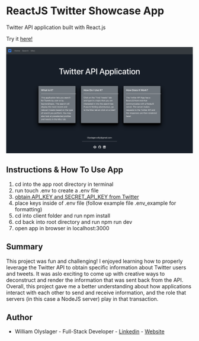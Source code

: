 # ReactJS Twitter Showcase App

Twitter API application built with React.js

Try it [here!](https://infinite-shore-03171.herokuapp.com/)

![alt text](screenshot.png?raw=true)

## Instructions & How To Use App
1) cd into the app root directory in terminal
2) run touch .env to create a .env file
3) [obtain API_KEY and SECRET_API_KEY from Twitter](https://rapidapi.com/blog/how-to-use-the-twitter-api/)
4) place keys inside of .env file (follow example file .env_example for formatting)
5) cd into client folder and run npm install
6) cd back into root directory and run npm run dev
7) open app in browser in localhost:3000

## Summary
This project was fun and challenging! I enjoyed learning how to properly leverage the Twitter API to obtain specific information about Twitter users and tweets. It was aslo exciting to come up with creative ways to deconstruct and render the information that was sent back from the API. Overall, this project gave me a better understanding about how applications interact with each other to send and receive information, and the role that servers (in this case a NodeJS server) play in that transaction. 

## Author 
* William Olyslager - Full-Stack Developer - [Linkedin](https://www.linkedin.com/in/william-olyslager-082151138/) - [Website](https://wolyslager.github.io/Personal-Portfolio/)

